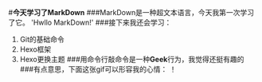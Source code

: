 #**今天学习了MarkDown**
###MarkDown是一种超文本语言，今天我第一次学习了它。
'Hwllo MarkDown!'
###接下来我还会学习：
1. Git的基础命令
1. Hexo框架
1. Hexo更换主题
###用命令行敲命令是一种**Geek**行为，我觉得还挺有趣的
###有点意思，下面这张gif可以形容我的心情：
！[](https://qgt-style.oss-cn-hangzhou.aliyuncs.com/newcoursep4/g1/g1-2-2/tenor.gif)
